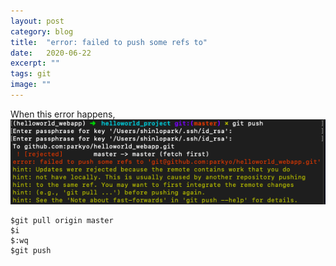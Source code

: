 ```yaml
---
layout: post
category: blog
title:  "error: failed to push some refs to"
date:   2020-06-22
excerpt: ""
tags: git
image: ""
---
```

When this error happens,<br>
<span><img src="/images/gitpull.png"/></span>
<pre><code>$git pull origin master
$i
$:wq
$git push</code></pre>

